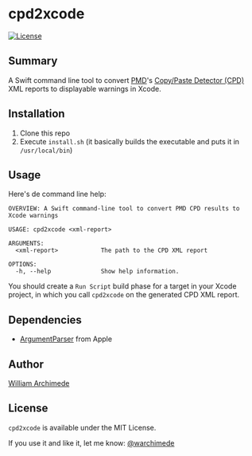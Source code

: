 # cpd2xcode

[![License](https://img.shields.io/github/license/warchimede/cpd2xcode)](https://github.com/warchimede/cpd2xcode)

## Summary

A Swift command line tool to convert [PMD](https://pmd.github.io/)'s [Copy/Paste Detector (CPD)](https://pmd.github.io/latest/pmd_userdocs_cpd.html) XML reports to displayable warnings in Xcode.

## Installation

1. Clone this repo
2. Execute `install.sh` (it basically builds the executable and puts it in `/usr/local/bin`)

## Usage

Here's de command line help:
```
OVERVIEW: A Swift command-line tool to convert PMD CPD results to Xcode warnings

USAGE: cpd2xcode <xml-report>

ARGUMENTS:
  <xml-report>            The path to the CPD XML report 

OPTIONS:
  -h, --help              Show help information.
```

You should create a `Run Script` build phase for a target in your Xcode project, in which you call `cpd2xcode` on the generated CPD XML report.

## Dependencies

- [ArgumentParser](https://github.com/apple/swift-argument-parser) from Apple

## Author

[William Archimede](http://twitter.com/warchimede)

## License
`cpd2xcode` is available under the MIT License.

If you use it and like it, let me know: [@warchimede](http://twitter.com/warchimede)